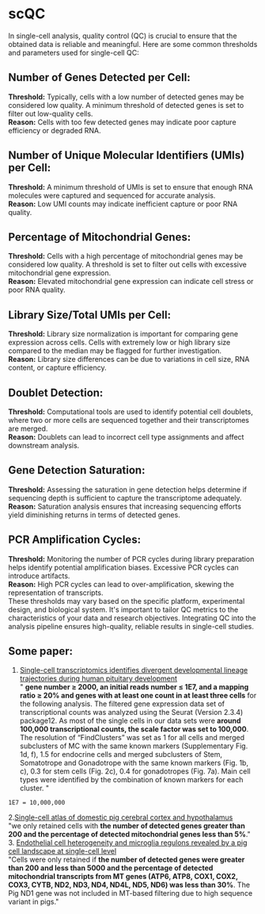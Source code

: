 # scQC  
In single-cell analysis, quality control (QC) is crucial to ensure that the obtained data is reliable and meaningful. Here are some common thresholds and parameters used for single-cell QC:  
## Number of Genes Detected per Cell:  
**Threshold:** Typically, cells with a low number of detected genes may be considered low quality. A minimum threshold of detected genes is set to filter out low-quality cells.  
**Reason:** Cells with too few detected genes may indicate poor capture efficiency or degraded RNA.  
## Number of Unique Molecular Identifiers (UMIs) per Cell:  
**Threshold:** A minimum threshold of UMIs is set to ensure that enough RNA molecules were captured and sequenced for accurate analysis.  
**Reason:** Low UMI counts may indicate inefficient capture or poor RNA quality.  
## Percentage of Mitochondrial Genes:  
**Threshold:** Cells with a high percentage of mitochondrial genes may be considered low quality. A threshold is set to filter out cells with excessive mitochondrial gene expression.  
**Reason:** Elevated mitochondrial gene expression can indicate cell stress or poor RNA quality.  
## Library Size/Total UMIs per Cell:  
**Threshold:** Library size normalization is important for comparing gene expression across cells. Cells with extremely low or high library size compared to the median may be flagged for further investigation.  
**Reason:** Library size differences can be due to variations in cell size, RNA content, or capture efficiency.  
## Doublet Detection:  
**Threshold:** Computational tools are used to identify potential cell doublets, where two or more cells are sequenced together and their transcriptomes are merged.  
**Reason:** Doublets can lead to incorrect cell type assignments and affect downstream analysis.  
## Gene Detection Saturation:  
**Threshold:** Assessing the saturation in gene detection helps determine if sequencing depth is sufficient to capture the transcriptome adequately.  
**Reason:** Saturation analysis ensures that increasing sequencing efforts yield diminishing returns in terms of detected genes.  
## PCR Amplification Cycles:  
**Threshold:** Monitoring the number of PCR cycles during library preparation helps identify potential amplification biases. Excessive PCR cycles can introduce artifacts.  
**Reason:** High PCR cycles can lead to over-amplification, skewing the representation of transcripts.  
These thresholds may vary based on the specific platform, experimental design, and biological system. It's important to tailor QC metrics to the characteristics of your data and research objectives. Integrating QC into the analysis pipeline ensures high-quality, reliable results in single-cell studies.  
## Some paper:
1. [Single-cell transcriptomics identifies divergent developmental lineage trajectories during human pituitary development](https://www.nature.com/articles/s41467-020-19012-4#Sec12)  
"  **gene number ≥ 2000, an initial reads number ≤ 1E7,  and a mapping ratio ≥ 20% and genes with at least one count in at least three cells** for the following analysis.  The filtered gene expression data set of transcriptional counts was analyzed using the Seurat (Version 2.3.4) package12. As most of the single cells in our data sets were **around 100,000 transcriptional counts, the scale factor was set to 100,000**. The resolution of “FindClusters” was set  as 1 for all cells and merged subclusters of MC with the same known markers (Supplementary Fig. 1d, f), 1.5 for endocrine cells and merged subclusters of Stem, Somatotrope and Gonadotrope with the same known markers (Fig. 1b, c), 0.3 for stem cells (Fig. 2c), 0.4 for gonadotropes (Fig. 7a). Main cell types were identified by the combination of known markers for each cluster.  "
```
1E7 = 10,000,000
```  
2.[Single-cell atlas of domestic pig cerebral cortex and hypothalamus](https://www.sciencedirect.com/science/article/pii/S2095927321002589#s0010)  
"we only retained cells with **the number of detected genes greater than 200 and the percentage of detected mitochondrial genes less than 5%**."  
3. [Endothelial cell heterogeneity and microglia regulons revealed by a pig cell landscape at single-cell level](https://www.nature.com/articles/s41467-022-31388-z)  
"Cells were only retained if **the number of detected genes were greater than 200 and less than 5000 and the percentage of detected mitochondrial transcripts from MT genes (ATP6, ATP8, COX1, COX2, COX3, CYTB, ND2, ND3, ND4, ND4L, ND5, ND6) was less than 30%**. The Pig ND1 gene was not included in MT-based filtering due to high sequence variant in pigs."  
